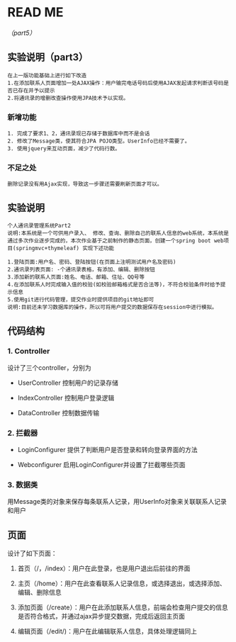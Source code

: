 # READ ME

_（part5）_

## 实验说明（part3）
    在上一版功能基础上进行如下改造
    1.在添加联系人页面增加一处AJAX操作：用户输完电话号码后使用AJAX发起请求判断该号码是否已存在并予以提示
    2.将通讯录的增删改查操作使用JPA技术予以实现。
    
### 新增功能

    1. 完成了要求1、2，通讯录现已存储于数据库中而不是会话
    2. 修改了Message类，使其符合JPA POJO类型。UserInfo已经不需要了。
    3. 使用jquery来互动页面，减少了代码行数。

### 不足之处

    删除记录没有用Ajax实现，导致这一步骤还需要刷新页面才可以。

## 实验说明

    个人通讯录管理系统Part2
    说明:本系统是一个可供用户录入、 修改、查询、删除自己的联系人信息的web系统，本系统是通过多次作业逐步完成的，本次作业基于之前制作的静态页面，创建一个spring boot web项目(springmvc+thymeleaf) 实现下述功能

    1.登陆页面:用户名、密码、登陆按钮(在页面上注明测试用户名及密码)
    2.通讯录列表页面: -个通讯录表格，有添加、编辑、删除按钮
    3.添加新的联系人页面:姓名、电话、邮箱、住址、QQ号等
    4.在添加联系人时完成输入值的校验(如校验邮箱格式是否合法等)，不符合校验条件时给予提示信息
    5.使用git进行代码管理，提交作业时提供项目的git地址即可
    说明:目前还未学习数据库的操作，所以可将用户提交的数据保存在session中进行模拟。
    
## 代码结构
### 1. Controller

设计了三个controller，分别为

* UserController 控制用户的记录存储

* IndexController 控制用户登录逻辑

* DataController 控制数据传输

### 2. 拦截器
* LoginConfigurer 提供了判断用户是否登录和转向登录界面的方法

* Webconfigurer 启用LoginConfigurer并设置了拦截哪些页面

### 3. 数据类
用Message类的对象来保存每条联系人记录，用UserInfo对象来关联联系人记录和用户

## 页面

设计了如下页面：

1. 首页（/，/index）：用户在此登录，也是用户退出后前往的界面

2. 主页（/home）：用户在此查看联系人记录信息，或选择退出，或选择添加、编辑、删除信息

3. 添加页面（/create）：用户在此添加联系人信息，前端会检查用户提交的信息是否符合格式，并通过ajax异步提交数据，完成后返回主页面

4. 编辑页面（/edit/)：用户在此编辑联系人信息，具体处理逻辑同上
